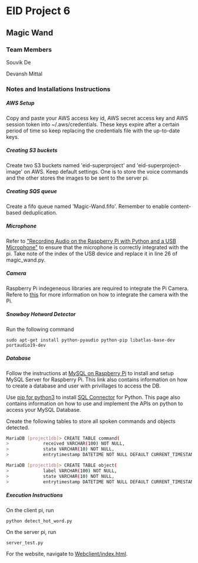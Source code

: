 # EID Project 6

## Magic Wand

### Team Members

Souvik De

Devansh Mittal

### Notes and Installations Instructions

##### AWS Setup
Copy and paste your AWS access key id, AWS secret access key and AWS session token into ~/.aws/credentials. These keys expire after a certain period of time so keep replacing the credentials file with the up-to-date keys.

##### Creating S3 buckets
Create two S3 buckets named 'eid-superproject' and 'eid-superproject-image' on AWS. Keep default settings. One is to store the voice commands and the other stores the images to be sent to the server pi.

##### Creating SQS queue
Create a fifo queue named 'Magic-Wand.fifo'. Remember to enable content-based deduplication.

##### Microphone
Refer to ["Recording Audio on the Raspberry Pi with Python and a USB Microphone"](https://makersportal.com/blog/2018/8/23/recording-audio-on-the-raspberry-pi-with-python-and-a-usb-microphone) to ensure that the microphone is correctly integrated with the pi. Take note of the index of the USB device and replace it in line 26 of magic_wand.py.  

##### Camera
Raspberry Pi indegeneous libraries are required to integrate the Pi Camera. Refere to [this](https://projects.raspberrypi.org/en/projects/getting-started-with-picamera) for more information on how to integrate the camera with the Pi.

##### Snowboy Hotword Detector
Run the following command

`sudo apt-get install python-pyaudio python-pip libatlas-base-dev portaudio19-dev`

##### Database
Follow the instructions at [MySQL on Raspberry Pi](https://pimylifeup.com/raspberry-pi-mysql/) to install and setup MySQL Server for Raspberry Pi. This link also contains information on how to create a database and user with privillages to access the DB.

Use [pip for python3](https://www.raspberrypi.org/documentation/linux/software/python.md) to install [SQL Connector](https://pynative.com/install-mysql-connector-python/) for Python. This page also contains information on how to use and implement the APIs on python to access your MySQL Database.

Create the following tables to store all spoken commands and objects detected.
```sh
MariaDB [project1db]> CREATE TABLE command( 
>	          received VARCHAR(100) NOT NULL, 
>	          state VARCHAR(10) NOT NULL,
>	          entrytimestamp DATETIME NOT NULL DEFAULT CURRENT_TIMESTAMP);
```
```sh
MariaDB [project1db]> CREATE TABLE object( 
>	          label VARCHAR(100) NOT NULL, 
>	          state VARCHAR(10) NOT NULL,
>	          entrytimestamp DATETIME NOT NULL DEFAULT CURRENT_TIMESTAMP);
```

##### Execution Instructions

On the client pi, run

`python detect_hot_word.py`

On the server pi, run

`server_test.py`

For the website, navigate to [Webclient/index.html](https://github.com/devmittal/EID-Final-Project/tree/master/Webclient).


